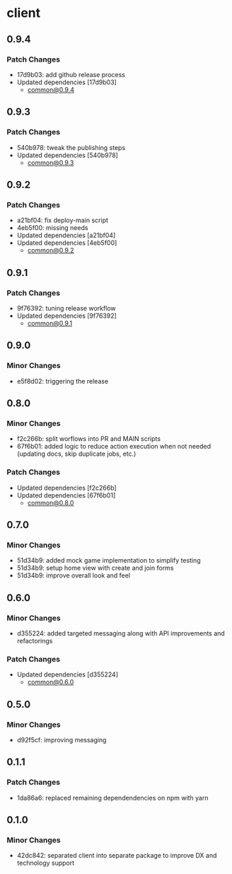 # client

## 0.9.4

### Patch Changes

- 17d9b03: add github release process
- Updated dependencies [17d9b03]
  - common@0.9.4

## 0.9.3

### Patch Changes

- 540b978: tweak the publishing steps
- Updated dependencies [540b978]
  - common@0.9.3

## 0.9.2

### Patch Changes

- a21bf04: fix deploy-main script
- 4eb5f00: missing needs
- Updated dependencies [a21bf04]
- Updated dependencies [4eb5f00]
  - common@0.9.2

## 0.9.1

### Patch Changes

- 9f76392: tuning release workflow
- Updated dependencies [9f76392]
  - common@0.9.1

## 0.9.0

### Minor Changes

- e5f8d02: triggering the release

## 0.8.0

### Minor Changes

- f2c266b: split worflows into PR and MAIN scripts
- 67f6b01: added logic to reduce action execution when not needed (updating docs, skip duplicate jobs, etc.)

### Patch Changes

- Updated dependencies [f2c266b]
- Updated dependencies [67f6b01]
  - common@0.8.0

## 0.7.0

### Minor Changes

- 51d34b9: added mock game implementation to simplify testing
- 51d34b9: setup home view with create and join forms
- 51d34b9: improve overall look and feel

## 0.6.0

### Minor Changes

- d355224: added targeted messaging along with API improvements and refactorings

### Patch Changes

- Updated dependencies [d355224]
  - common@0.6.0

## 0.5.0

### Minor Changes

- d92f5cf: improving messaging

## 0.1.1

### Patch Changes

- 1da86a6: replaced remaining dependendencies on npm with yarn

## 0.1.0

### Minor Changes

- 42dc842: separated client into separate package to improve DX and technology support
